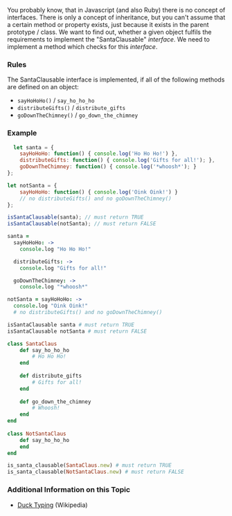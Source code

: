 You probably know, that in Javascript (and also Ruby) there is no concept of interfaces. There is only a concept of inheritance, but you can't assume that a certain method or property exists, just because it exists in the parent prototype / class. We want to find out, whether a given object fulfils the requirements to implement the "SantaClausable" *interface*. We need to implement a method which checks for this *interface*.

### Rules

The SantaClausable interface is implemented, if all of the following methods are defined on an object:

* `sayHoHoHo()` / `say_ho_ho_ho`
* `distributeGifts()` / `distribute_gifts`
* `goDownTheChimney()` / `go_down_the_chimney`

### Example

```javascript
  let santa = {
    sayHoHoHo: function() { console.log('Ho Ho Ho!') },
    distributeGifts: function() { console.log('Gifts for all!'); },
    goDownTheChimney: function() { console.log('*whoosh*'); }
};

let notSanta = {
    sayHoHoHo: function() { console.log('Oink Oink!') }
    // no distributeGifts() and no goDownTheChimney()
};

isSantaClausable(santa); // must return TRUE
isSantaClausable(notSanta); // must return FALSE
```

```coffeescript
santa =
  sayHoHoHo: ->
    console.log "Ho Ho Ho!"

  distributeGifts: ->
    console.log "Gifts for all!"

  goDownTheChimney: ->
    console.log "*whoosh*"

notSanta = sayHoHoHo: ->
  console.log "Oink Oink!"
  # no distributeGifts() and no goDownTheChimney()

isSantaClausable santa # must return TRUE
isSantaClausable notSanta # must return FALSE
```

```ruby
class SantaClaus
    def say_ho_ho_ho
        # Ho Ho Ho!
    end
    
    def distribute_gifts
        # Gifts for all!
    end
    
    def go_down_the_chimney
        # Whoosh!
    end
end
  
class NotSantaClaus
    def say_ho_ho_ho
    end
end

is_santa_clausable(SantaClaus.new) # must return TRUE
is_santa_clausable(NotSantaClaus.new) # must return FALSE
```
### Additional Information on this Topic

* [Duck Typing](http://en.wikipedia.org/wiki/Duck_typing) (Wikipedia)
